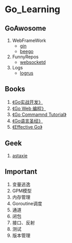 # Go_Learning

## GoAwosome
1. WebFrameWork
    * [gin](https://gin-gonic.github.io/gin/) 
    * [beego](https://github.com/astaxie/beego)
2. FunnyRepos
    * [websocketd](https://github.com/joewalnes/websocketd)
3. Logs
    * [logrus](https://github.com/sirupsen/logrus)

## Books
1. [《Go实战开发》](https://github.com/astaxie/go-best-practice)
2. [《Go Web 编程》](https://wizardforcel.gitbooks.io/build-web-application-with-golang/content/)
3. [《Go Commamnd Tutorial》](https://github.com/hyper0x/go_command_tutorial)
4. [《Go语言圣经》](https://yar999.gitbooks.io/gopl-zh/content/)
5. [《Effective Go》](https://godoc.golangtc.com/doc/effective_go.html)

## Geek
1. [astaxie](https://github.com/astaxie)


## Important
1. 变量逃逸
2. GPM模型
3. 内存管理
4. Goroutine调度
5. 通道
6. 闭包
7. 接口、反射
8. 测试
9. 版本管理
